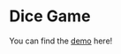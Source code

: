 # Dice Game

You can find the [demo](https://www.youtube.com/watch?v=gnlkjmmZvJ4&ab_channel=BenyamainYacoob) here!
